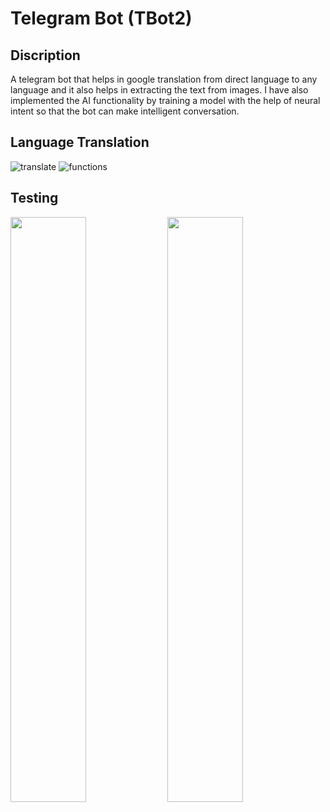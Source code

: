 # Telegram Bot (TBot2)
## Discription
A telegram bot that helps in google translation from direct language to any language and it also helps in extracting the text from images. I have also implemented the AI functionality by training a model with the help of neural intent so that the bot can make intelligent conversation.
## Language Translation
![translate](https://user-images.githubusercontent.com/60610128/203905459-302bd027-b63c-4c21-8b33-a12736b834c0.gif) ![functions](https://user-images.githubusercontent.com/60610128/203909606-557d0d2d-35c3-4766-ad62-2dfb5b802f17.gif)


## Testing
<img class=mobile-image src="[https://files.readme.io/ee53dbc-demo.png](https://user-images.githubusercontent.com/60610128/203905459-302bd027-b63c-4c21-8b33-a12736b834c0.gif)" />
<img class=mobile-image src="[https://files.readme.io/81b457e-html.png](https://user-images.githubusercontent.com/60610128/203909606-557d0d2d-35c3-4766-ad62-2dfb5b802f17.gif)" />

<style>
  .img {
    display: inline-block;
  }
  img.mobile-image {
    width: 49%;
    display: inline-block;
  }
</style>

<!-- ![alt-text-1](image1.png "title-1") ![alt-text-2](image2.png "title-2") -->
